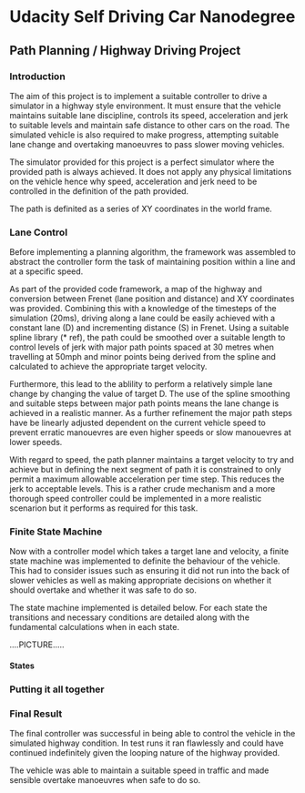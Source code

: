 # Udacity Self Driving Car Nanodegree 
## Path Planning / Highway Driving Project

### Introduction

The aim of this project is to implement a suitable controller to drive a simulator in a highway style environment. It must ensure that the vehicle maintains suitable lane discipline, controls its speed, acceleration and jerk to suitable levels and maintain safe distance to other cars on the road. The simulated vehicle is also required to make progress, attempting suitable lane change and overtaking manoeuvres to pass slower moving vehicles.

The simulator provided for this project is a perfect simulator where the provided path is always achieved. It does not apply any physical limitations on the vehicle hence why speed, acceleration and jerk need to be controlled in the definition of the path provided. 

The path is definited as a series of XY coordinates in the world frame. 

### Lane Control

Before implementing a planning algorithm, the framework was assembled to abstract the controller form the task of maintaining position within a line and at a specific speed. 

As part of the provided code framework, a map of the highway and conversion between Frenet (lane position and distance) and XY coordinates was provided. Combining this with a knowledge of the timesteps of the simulation (20ms), driving along a lane could be easily achieved with a constant lane (D) and incrementing distance (S) in Frenet. Using a suitable spline library (* ref), the path could be smoothed over a suitable length to control levels of jerk with major path points spaced at 30 metres when travelling at 50mph and minor points being derived from the spline and calculated to achieve the appropriate target velocity. 

Furthermore, this lead to the ablility to perform a relatively simple lane change by changing the value of target D. The use of the spline smoothing and suitable steps between major path points means the lane change is achieved in a realistic manner. As a further refinement the major path steps have be linearly adjusted dependent on the current vehicle speed to prevent erratic manouevres are even higher speeds or slow manouevres at lower speeds.

With regard to speed, the path planner maintains a target velocity to try and achieve but in defining the next segment of path it is constrained to only permit a maximum allowable acceleration per time step. This reduces the jerk to acceptable levels. This is a rather crude mechanism and a more thorough speed controller could be implemented in a more realistic scenarion but it performs as required for this task. 

### Finite State Machine

Now with a controller model which takes a target lane and velocity, a finite state machine was implemented to definite the behaviour of the vehicle. This had to consider issues such as ensuring it did not run into the back of slower vehicles as well as making appropriate decisions on whether it should overtake and whether it was safe to do so.

The state machine implemented is detailed below. For each state the transitions and necessary conditions are detailed along with the fundamental calculations when in each state.


....PICTURE.....


#### States



### Putting it all together


### Final Result

The final controller was successful in being able to control the vehicle in the simulated highway condition. In test runs it ran flawlessly and could have continued indefinitely given the looping nature of the highway provided. 

The vehicle was able to maintain a suitable speed in traffic and made sensible overtake manoeuvres when safe to do so. 




